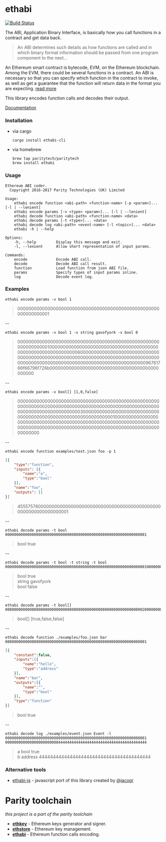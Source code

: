 # ethabi

[![Build Status][travis-image]][travis-url]

[travis-image]: https://travis-ci.org/paritytech/ethabi.svg?branch=master
[travis-url]: https://travis-ci.org/paritytech/ethabi

The ABI, Application Binary Interface, is basically how you call functions in a contract and get data back.

> An ABI determines such details as how functions are called and in which binary format information should be passed from one program component to the next...

An Ethereum smart contract is bytecode, EVM, on the Ethereum blockchain. Among the EVM, there could be several functions in a contract. An ABI is necessary so that you can specify which function in the contract to invoke, as well as get a guarantee that the function will return data in the format you are expecting. [read more](http://ethereum.stackexchange.com/a/1171/394)

This library encodes function calls and decodes their output.

[Documentation](http://paritytech.github.io/ethabi/ethabi/index.html)

### Installation

- via cargo

  ```
  cargo install ethabi-cli
  ```

- via homebrew

  ```
  brew tap paritytech/paritytech
  brew install ethabi
  ```

### Usage

```
Ethereum ABI coder.
  Copyright 2016-2017 Parity Technologies (UK) Limited

Usage:
    ethabi encode function <abi-path> <function-name> [-p <param>]... [-l | --lenient]
    ethabi encode params [-v <type> <param>]... [-l | --lenient]
    ethabi decode function <abi-path> <function-name> <data>
    ethabi decode params [-t <type>]... <data>
    ethabi decode log <abi-path> <event-name> [-l <topic>]... <data>
    ethabi -h | --help

Options:
    -h, --help         Display this message and exit.
    -l, --lenient      Allow short representation of input params.

Commands:
    encode             Encode ABI call.
    decode             Decode ABI call result.
    function           Load function from json ABI file.
    params             Specify types of input params inline.
    log                Decode event log.
```

### Examples

```
ethabi encode params -v bool 1
```

> 0000000000000000000000000000000000000000000000000000000000000001

--

```
ethabi encode params -v bool 1 -v string gavofyork -v bool 0
```

> 00000000000000000000000000000000000000000000000000000000000000010000000000000000000000000000000000000000000000000000000000000060000000000000000000000000000000000000000000000000000000000000000000000000000000000000000000000000000000000000000000000000000000096761766f66796f726b0000000000000000000000000000000000000000000000

--

```
ethabi encode params -v bool[] [1,0,false]
```

> 00000000000000000000000000000000000000000000000000000000000000200000000000000000000000000000000000000000000000000000000000000003000000000000000000000000000000000000000000000000000000000000000100000000000000000000000000000000000000000000000000000000000000000000000000000000000000000000000000000000000000000000000000000000

--

```
ethabi encode function examples/test.json foo -p 1
```

```json
[{
	"type":"function",
	"inputs": [{
		"name":"a",
		"type":"bool"
	}],
	"name":"foo",
	"outputs": []
}]
```

> 455575780000000000000000000000000000000000000000000000000000000000000001

--

```
ethabi decode params -t bool 0000000000000000000000000000000000000000000000000000000000000001
```

> bool true

--

```
ethabi decode params -t bool -t string -t bool 00000000000000000000000000000000000000000000000000000000000000010000000000000000000000000000000000000000000000000000000000000060000000000000000000000000000000000000000000000000000000000000000000000000000000000000000000000000000000000000000000000000000000096761766f66796f726b0000000000000000000000000000000000000000000000
```

> bool true<br/>
> string gavofyork<br/>
> bool false

--

```
ethabi decode params -t bool[] 00000000000000000000000000000000000000000000000000000000000000200000000000000000000000000000000000000000000000000000000000000003000000000000000000000000000000000000000000000000000000000000000100000000000000000000000000000000000000000000000000000000000000000000000000000000000000000000000000000000000000000000000000000000
```

> bool[] [true,false,false]

--

```
ethabi decode function ./examples/foo.json bar 0000000000000000000000000000000000000000000000000000000000000001
```

```json
[{
	"constant":false,
	"inputs":[{
		"name":"hello",
		"type":"address"
	}],
	"name":"bar",
	"outputs":[{
		"name":"",
		"type":"bool"
	}],
	"type":"function"
}]
```

> bool true

--

```
ethabi decode log ./examples/event.json Event -l 0000000000000000000000000000000000000000000000000000000000000001 0000000000000000000000004444444444444444444444444444444444444444
```

> a bool true<br/>
> b address 4444444444444444444444444444444444444444

### Alternative tools

-  [ethabi-js](https://github.com/jacogr/ethabi-js) - javascript port of this library created by [@jacogr](https://github.com/jacogr)

# Parity toolchain
*this project is a part of the parity toolchain*

- [**ethkey**](https://github.com/paritytech/ethkey) - Ethereum keys generator and signer.
- [**ethstore**](https://github.com/paritytech/ethstore) - Ethereum key management.
- [**ethabi**](https://github.com/paritytech/ethabi) - Ethereum function calls encoding.
